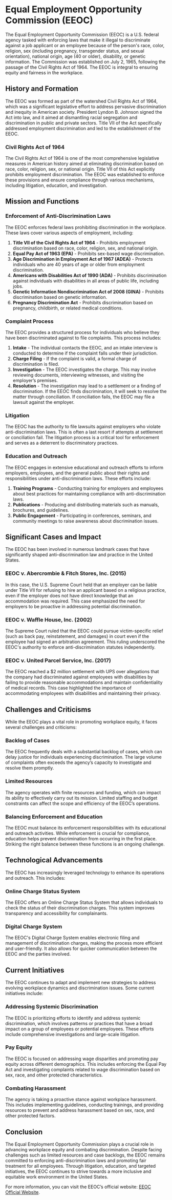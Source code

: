 # Equal Employment Opportunity Commission (EEOC)

The Equal Employment Opportunity Commission (EEOC) is a U.S. federal agency tasked with enforcing laws that make it illegal to discriminate against a job applicant or an employee because of the person's race, color, religion, sex (including pregnancy, transgender status, and sexual orientation), national origin, age (40 or older), disability, or genetic information. The Commission was established on July 2, 1965, following the passage of the Civil Rights Act of 1964. The EEOC is integral to ensuring equity and fairness in the workplace.

## History and Formation

The EEOC was formed as part of the watershed Civil Rights Act of 1964, which was a significant legislative effort to address pervasive discrimination and inequity in American society. President Lyndon B. Johnson signed the Act into law, and it aimed at dismantling racial segregation and discrimination in public and private sectors. Title VII of the Act specifically addressed employment discrimination and led to the establishment of the EEOC.

### Civil Rights Act of 1964

The Civil Rights Act of 1964 is one of the most comprehensive legislative measures in American history aimed at eliminating discrimination based on race, color, religion, sex, or national origin. Title VII of this Act explicitly prohibits employment discrimination. The EEOC was established to enforce these provisions and ensure compliance through various mechanisms, including litigation, education, and investigation.

## Mission and Functions

### Enforcement of Anti-Discrimination Laws

The EEOC enforces federal laws prohibiting discrimination in the workplace. These laws cover various aspects of employment, including:

1. **Title VII of the Civil Rights Act of 1964** - Prohibits employment discrimination based on race, color, religion, sex, and national origin.
2. **Equal Pay Act of 1963 (EPA)** - Prohibits sex-based wage discrimination.
3. **Age Discrimination in Employment Act of 1967 (ADEA)** - Protects individuals who are 40 years of age or older from employment discrimination.
4. **Americans with Disabilities Act of 1990 (ADA)** - Prohibits discrimination against individuals with disabilities in all areas of public life, including jobs.
5. **Genetic Information Nondiscrimination Act of 2008 (GINA)** - Prohibits discrimination based on genetic information.
6. **Pregnancy Discrimination Act** - Prohibits discrimination based on pregnancy, childbirth, or related medical conditions.

### Complaint Process

The EEOC provides a structured process for individuals who believe they have been discriminated against to file complaints. This process includes:

1. **Intake** - The individual contacts the EEOC, and an intake interview is conducted to determine if the complaint falls under their jurisdiction.
2. **Charge Filing** - If the complaint is valid, a formal charge of discrimination is filed.
3. **Investigation** - The EEOC investigates the charge. This may involve reviewing documents, interviewing witnesses, and visiting the employer’s premises.
4. **Resolution** - The investigation may lead to a settlement or a finding of discrimination. If the EEOC finds discrimination, it will seek to resolve the matter through conciliation. If conciliation fails, the EEOC may file a lawsuit against the employer.

### Litigation

The EEOC has the authority to file lawsuits against employers who violate anti-discrimination laws. This is often a last resort if attempts at settlement or conciliation fail. The litigation process is a critical tool for enforcement and serves as a deterrent to discriminatory practices.

### Education and Outreach

The EEOC engages in extensive educational and outreach efforts to inform employers, employees, and the general public about their rights and responsibilities under anti-discrimination laws. These efforts include:

1. **Training Programs** - Conducting training for employers and employees about best practices for maintaining compliance with anti-discrimination laws.
2. **Publications** - Producing and distributing materials such as manuals, brochures, and guidelines.
3. **Public Engagement** - Participating in conferences, seminars, and community meetings to raise awareness about discrimination issues.

## Significant Cases and Impact

The EEOC has been involved in numerous landmark cases that have significantly shaped anti-discrimination law and practice in the United States.

### EEOC v. Abercrombie & Fitch Stores, Inc. (2015)

In this case, the U.S. Supreme Court held that an employer can be liable under Title VII for refusing to hire an applicant based on a religious practice, even if the employer does not have direct knowledge that an accommodation was required. This case emphasized the need for employers to be proactive in addressing potential discrimination.

### EEOC v. Waffle House, Inc. (2002)

The Supreme Court ruled that the EEOC could pursue victim-specific relief (such as back pay, reinstatement, and damages) in court even if the employee had signed an arbitration agreement. This ruling underscored the EEOC's authority to enforce anti-discrimination statutes independently.

### EEOC v. United Parcel Service, Inc. (2017)

The EEOC reached a $2 million settlement with UPS over allegations that the company had discriminated against employees with disabilities by failing to provide reasonable accommodations and maintain confidentiality of medical records. This case highlighted the importance of accommodating employees with disabilities and maintaining their privacy.

## Challenges and Criticisms

While the EEOC plays a vital role in promoting workplace equity, it faces several challenges and criticisms:

### Backlog of Cases

The EEOC frequently deals with a substantial backlog of cases, which can delay justice for individuals experiencing discrimination. The large volume of complaints often exceeds the agency’s capacity to investigate and resolve them promptly.

### Limited Resources

The agency operates with finite resources and funding, which can impact its ability to effectively carry out its mission. Limited staffing and budget constraints can affect the scope and efficiency of the EEOC’s operations.

### Balancing Enforcement and Education

The EEOC must balance its enforcement responsibilities with its educational and outreach activities. While enforcement is crucial for compliance, education helps prevent discrimination from occurring in the first place. Striking the right balance between these functions is an ongoing challenge.

## Technological Advancements

The EEOC has increasingly leveraged technology to enhance its operations and outreach. This includes:

### Online Charge Status System

The EEOC offers an Online Charge Status System that allows individuals to check the status of their discrimination charges. This system improves transparency and accessibility for complainants.

### Digital Charge System

The EEOC's Digital Charge System enables electronic filing and management of discrimination charges, making the process more efficient and user-friendly. It also allows for quicker communication between the EEOC and the parties involved.

## Current Initiatives

The EEOC continues to adapt and implement new strategies to address evolving workplace dynamics and discrimination issues. Some current initiatives include:

### Addressing Systemic Discrimination

The EEOC is prioritizing efforts to identify and address systemic discrimination, which involves patterns or practices that have a broad impact on a group of employees or potential employees. These efforts include comprehensive investigations and large-scale litigation.

### Pay Equity

The EEOC is focused on addressing wage disparities and promoting pay equity across different demographics. This includes enforcing the Equal Pay Act and investigating complaints related to wage discrimination based on sex, race, and other protected characteristics.

### Combating Harassment

The agency is taking a proactive stance against workplace harassment. This includes implementing guidelines, conducting trainings, and providing resources to prevent and address harassment based on sex, race, and other protected factors.

## Conclusion

The Equal Employment Opportunity Commission plays a crucial role in advancing workplace equity and combating discrimination. Despite facing challenges such as limited resources and case backlogs, the EEOC remains committed to enforcing anti-discrimination laws and promoting fair treatment for all employees. Through litigation, education, and targeted initiatives, the EEOC continues to strive towards a more inclusive and equitable work environment in the United States.

For more information, you can visit the EEOC’s official website: [EEOC Official Website](https://www.eeoc.gov).